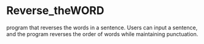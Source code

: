 # Reverse_theWORD
 program that reverses the words in a sentence. Users can input a sentence, and the program reverses the order of words while maintaining punctuation.
